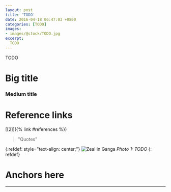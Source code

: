 ```yaml
---
layout: post
title: 'TODO'
date: 2016-04-18 06:47:03 +0800
categories: [TODO]
images:
- images/@stock/TODO.jpg
excerpt:
  TODO
---
```


TODO

# Big title
### Medium title
# Reference links
[[2]]({% link #references %}) 
> "Quotes"

{:refdef: style="text-align: center;"}
![Zeal in Ganga](/images/@stock/TODO.jpg)
*Photo 1: TODO*
{: refdef}

<a name="references"></a>
# Anchors here

---
